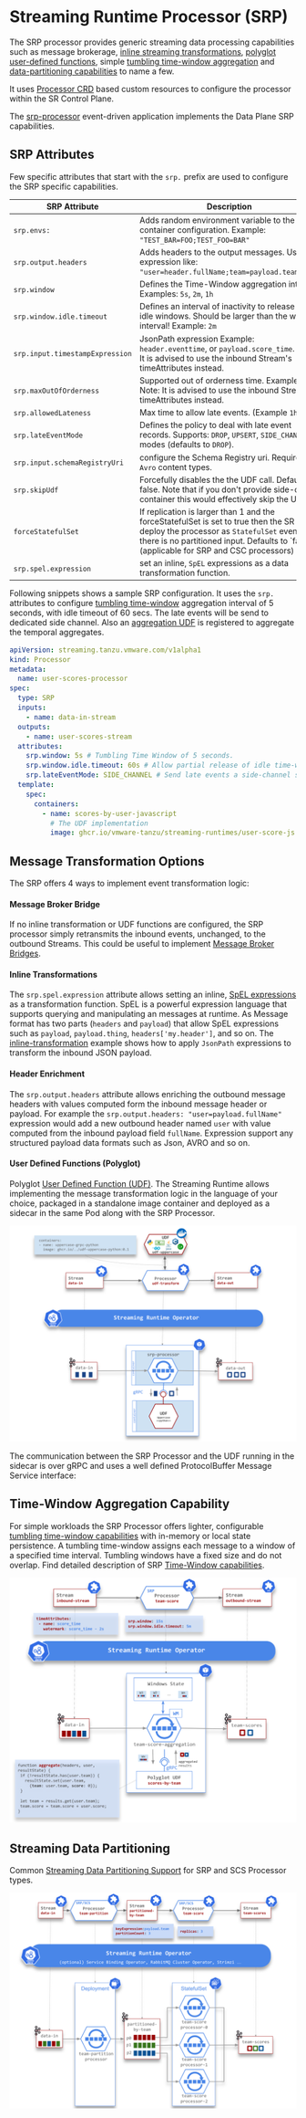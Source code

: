 # Streaming Runtime Processor (SRP)

The SRP processor provides generic streaming data processing capabilities such as message brokerage, [inline streaming transformations](#inline-transformations), [polyglot user-defined functions](./udf-overview.md), simple [tumbling time-window aggregation](./time-window-aggregation.md) and [data-partitioning capabilities](../../data-partitioning/data-partitioning.md) to name a few.

It uses [Processor CRD](https://github.com/vmware-tanzu/streaming-runtimes/blob/main/streaming-runtime-operator/crds/processor-crd.yaml) based custom resources to configure the processor within the SR Control Plane. 

The [srp-processor](https://github.com/vmware-tanzu/streaming-runtimes/tree/main/srp-processor) event-driven application implements the Data Plane SRP capabilities.

## SRP Attributes

Few specific attributes that start with the `srp.` prefix are used to configure the SRP specific capabilities.

| SRP Attribute | Description                          |
| ----------- | ------------------------------------ |
| `srp.envs:` | Adds random environment variable to the SRP container configuration. Example: `"TEST_BAR=FOO;TEST_FOO=BAR"` |
| `srp.output.headers` | Adds headers to the output messages. Uses expression like: `"user=header.fullName;team=payload.teamName"` |
| `srp.window`    | Defines the Time-Window aggregation interval. Examples: `5s`, `2m`, `1h` |
| `srp.window.idle.timeout`    | Defines an interval of inactivity to release the idle windows. Should be larger than the window interval! Example: `2m` |
| `srp.input.timestampExpression`    | JsonPath expression Example: `header.eventtime`, or `payload.score_time`. Note: It is advised to use the inbound Stream's timeAttributes instead. |
| `srp.maxOutOfOrderness`    | Supported out of orderness time. Example: `2s`. Note: It is advised to use the inbound Stream's timeAttributes instead. |
| `srp.allowedLateness`    | Max time to allow late events. (Example `1h`). |
| `srp.lateEventMode`    | Defines the policy to deal with late event records. Supports: `DROP`, `UPSERT`, `SIDE_CHANNEL` modes (defaults to `DROP`). |
| `srp.input.schemaRegistryUri`    | configure the Schema Registry uri. Required for `Avro` content types. |
| `srp.skipUdf`    | Forcefully disables the the UDF call. Defaults to false. Note that if you don't provide side-car container this would effectively skip the UDF. |
| `forceStatefulSet` | If replication is larger than 1 and the forceStatefulSet is set to true then the SR will deploy the processor as `StatefulSet` event if there is no partitioned input. Defaults to `false'. (applicable for SRP and CSC processors) |
| `srp.spel.expression` | set an inline, `SpEL` expressions as a data transformation function.  |

Following snippets shows a sample SRP configuration. It uses the `srp.` attributes to configure [tumbling time-window](./time-window-aggregation.md) aggregation interval of 5 seconds, with idle timeout of 60 secs. The late events will be send to dedicated side channel.
Also an [aggregation UDF](./udf-overview.md) is registered to aggregate the temporal aggregates.

```yaml
apiVersion: streaming.tanzu.vmware.com/v1alpha1
kind: Processor
metadata:
  name: user-scores-processor
spec:
  type: SRP
  inputs:
    - name: data-in-stream
  outputs:
    - name: user-scores-stream
  attributes:
    srp.window: 5s # Tumbling Time Window of 5 seconds.
    srp.window.idle.timeout: 60s # Allow partial release of idle time-windows.
    srp.lateEventMode: SIDE_CHANNEL # Send late events a side-channel stream. By default late events are discarded.
  template:
    spec:
      containers:
        - name: scores-by-user-javascript
          # The UDF implementation
          image: ghcr.io/vmware-tanzu/streaming-runtimes/user-score-js:latest
```

## Message Transformation Options

The SRP offers 4 ways to implement event transformation logic:

#### Message Broker Bridge

If no inline transformation or UDF functions are configured, the SRP processor simply retransmits the inbound events, unchanged, to the outbound Streams. This could be useful to implement [Message Broker Bridges](https://github.com/vmware-tanzu/streaming-runtimes/blob/main/streaming-runtime-samples/tutorials/2-multibiner-bridge.yaml).


#### Inline Transformations

The `srp.spel.expression` attribute allows setting an inline, [SpEL expressions](https://docs.spring.io/spring-framework/docs/current/reference/html/core.html#expressions) as a transformation function. SpEL is a powerful expression language that supports querying and manipulating an messages at runtime. As Message format has two parts (`headers` and `payload`) that allow SpEL expressions such as `payload`, `payload.thing`, `headers['my.header']`, and so on.
The [inline-transformation](https://github.com/vmware-tanzu/streaming-runtimes/blob/main/streaming-runtime-samples/tutorials/3-inline-transformation.yaml) example shows how to apply `JsonPath` expressions to transform the inbound JSON payload.

#### Header Enrichment

The `srp.output.headers` attribute allows enriching the outbound message headers with values computed form the inbound message header or payload. For example the  `srp.output.headers: "user=payload.fullName"` expression would add a new outbound header named `user` with value computed from the inbound payload field `fullName`. Expression support any structured payload data formats such as Json, AVRO and so on.

#### User Defined Functions (Polyglot)

Polyglot [User Defined Function (UDF)](./udf-overview.md). The Streaming Runtime allows implementing the message transformation logic in the language of your choice, packaged in a standalone image container and deployed as a sidecar in the same Pod along with the SRP Processor.

![Polyglot-UDF](./sr-udf-architecture.svg)

The communication between the SRP Processor and the UDF running in the sidecar is over gRPC and uses a well defined ProtocolBuffer Message Service interface:

## Time-Window Aggregation Capability

For simple workloads the SRP Processor offers lighter, configurable [tumbling time-window capabilities](./time-window-aggregation.md) with in-memory or local state persistence. 
A tumbling time-window assigns each message to a window of a specified time interval. Tumbling windows have a fixed size and do not overlap. 
Find detailed description of SRP [Time-Window capabilities](./time-window-aggregation.md).

![](./time-window-aggregatino-detailed-flow.svg)


## Streaming Data Partitioning

Common [Streaming Data Partitioning Support](../../data-partitioning/data-partitioning.md) for SRP and SCS Processor types.

![](../../data-partitioning/data-partitioning-sr-deployment.svg)
